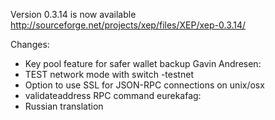 Version 0.3.14 is now available
http://sourceforge.net/projects/xep/files/XEP/xep-0.3.14/

Changes:
* Key pool feature for safer wallet backup
Gavin Andresen:
* TEST network mode with switch -testnet
* Option to use SSL for JSON-RPC connections on unix/osx
* validateaddress RPC command
eurekafag:
* Russian translation
